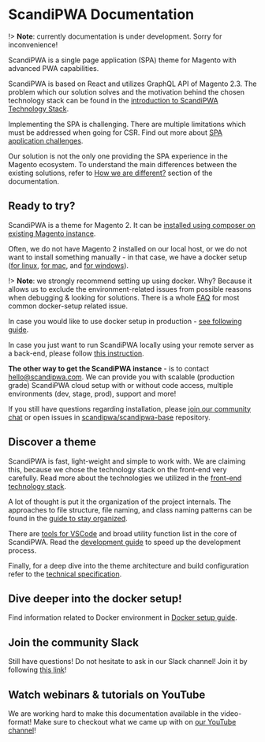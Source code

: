 # ScandiPWA Documentation

!> **Note**: currently documentation is under development. Sorry for inconvenience!

ScandiPWA is a single page application (SPA) theme for Magento with advanced PWA capabilities.

ScandiPWA is based on React and utilizes GraphQL API of Magento 2.3. The problem which our solution solves and the motivation behind the chosen technology stack can be found in the [introduction to ScandiPWA Technology Stack](/overview/introduction.md).

Implementing the SPA is challenging. There are multiple limitations which must be addressed when going for CSR. Find out more about [SPA application challenges](/overview/challenges.md).

Our solution is not the only one providing the SPA experience in the Magento ecosystem. To understand the main differences between the existing solutions, refer to [How we are different?](/overview/existing-solutions.md) section of the documentation.

## Ready to try?

ScandiPWA is a theme for Magento 2. It can be [installed using composer on existing Magento instance](/setup/on-existing-m2.md).

Often, we do not have Magento 2 installed on our local host, or we do not want to install something manually - in that case, we have a docker setup ([for linux](/setup/docker/linux.md), [for mac](/setup/docker/mac.md), and [for windows](/setup/docker/windows.md)).

!> **Note**: we strongly recommend setting up using docker. Why? Because it allows us to exclude the environment-related issues from possible reasons when debugging & looking for solutions. There is a whole [FAQ](/setup/docker/faq.md) for most common docker-setup related issue.

In case you would like to use docker setup in production - [see following guide](/setup/docker/production.md).

In case you just want to run ScandiPWA locally using your remote server as a back-end, please follow [this instruction](/setup/with-remote-m2.md).

**The other way to get the ScandiPWA instance** - is to contact hello@scandipwa.com. We can provide you with scalable (production grade) ScandiPWA cloud setup with or without code access, multiple environments (dev, stage, prod), support and more!

If you still have questions regarding installation, please [join our community chat](https://join.slack.com/t/scandipwa/shared_invite/enQtNzE2Mjg1Nzg3MTg5LTQwM2E2NmQ0NmQ2MzliMjVjYjQ1MTFiYWU5ODAyYTYyMGQzNWM3MDhkYzkyZGMxYTJlZWI1N2ExY2Q1MDMwMTk) or open issues in [scandipwa/scandipwa-base](https://github.com/scandipwa/scandipwa-base) repository.

## Discover a theme

ScandiPWA is fast, light-weight and simple to work with. We are claiming this, because we chose the technology stack on the front-end very carefully. Read more about the technologies we utilized in the [front-end technology stack](/scandipwa/stack.md).

A lot of thought is put it the organization of the project internals. The approaches to file structure, file naming, and class naming patterns can be found in the [guide to stay organized](/scandipwa/organization.md).

There are [tools for VSCode](https://github.com/scandipwa/scandipwa-development-toolkit) and broad utility function list in the core of ScandiPWA. Read the [development guide](/scandipwa/development.md) to speed up the development process.

Finally, for a deep dive into the theme architecture and build configuration refer to the [technical specification](/theme/01-Project.md).

## Dive deeper into the docker setup!

Find information related to Docker environment in [Docker setup guide](/docker/02-structure-overview).

## Join the community Slack

Still have questions! Do not hesitate to ask in our Slack channel! Join it by following [this link](https://join.slack.com/t/scandipwa/shared_invite/enQtNzE2Mjg1Nzg3MTg5LTQwM2E2NmQ0NmQ2MzliMjVjYjQ1MTFiYWU5ODAyYTYyMGQzNWM3MDhkYzkyZGMxYTJlZWI1N2ExY2Q1MDMwMTk)!

## Watch webinars & tutorials on YouTube

We are working hard to make this documentation available in the video-format! Make sure to checkout what we came up with on [our YouTube channel](https://www.youtube.com/channel/UCvnxo7rh5NRwvMHtJga9fww/playlists)!

<!--

## Developing docs

Documentation live version <https://docs.scandipwa.com>
Documentation repository <https://github.com/scandipwa/docs>

Docs written in Markdown, use any editor as you like
**If you add new page to the docs, add it also to the `/_sidebar.md`**

[Docsify](https://docsify.js.org/#/?id=docsify) is used to make local preview, with additional plugins and generate

To use local preview you will need:

-   Setup Docsify with `npm install`
-   Execute `npm run serve` to start in dev mode
-   Preview the changes on <http://localhost:4000>

 -->
